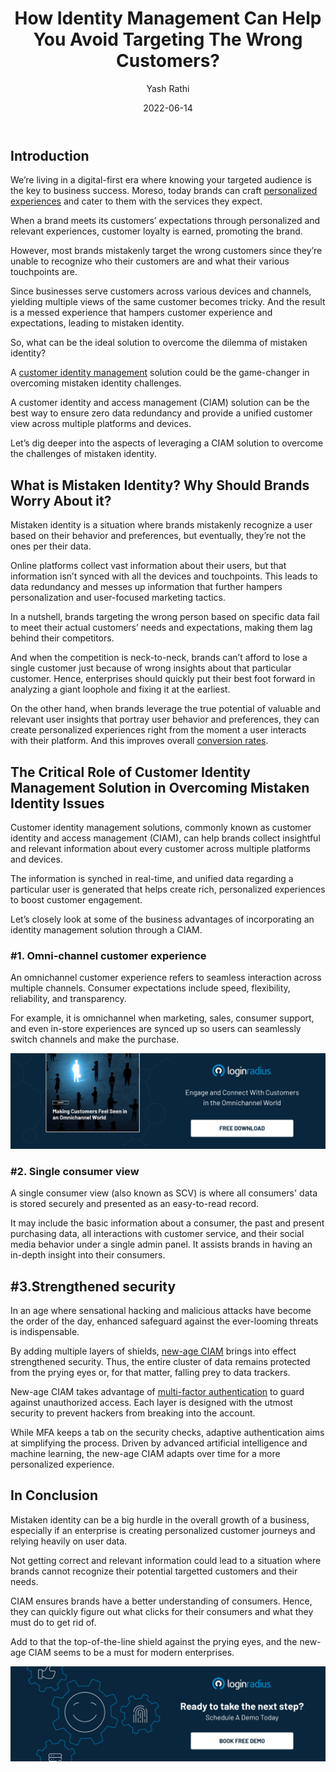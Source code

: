 ﻿---
title: "How Identity Management Can Help You Avoid Targeting The Wrong Customers?"
date: "2022-06-14"
coverImage: "mistaken-id.jpg"
tags: ["identity security", "ciam", "customer experience"]
author: "Yash Rathi"
description: "Since businesses serve customers across various devices and channels, yielding multiple views of the same customer becomes tricky. And the result is a messed experience that hampers customer experience and expectations, leading to mistaken identity. Let’s dig deeper into the aspects of leveraging a CIAM solution that helps overcome the challenges of mistaken identity."
metadescription: "Mistaken identity could be the reason why brands aren’t able to engage potential target customers. Read on to know more about the aspects of mistaken identity."
metatitle: "How Identity Management Can Help You Avoid Mistaken Identity"
---

## Introduction

We’re living in a digital-first era where knowing your targeted audience is the key to business success. Moreso, today brands can craft [personalized experiences](https://www.loginradius.com/customer-experience-solutions/) and cater to them with the services they expect. 

When a brand meets its customers’ expectations through personalized and relevant experiences, customer loyalty is earned, promoting the brand. 

However, most brands mistakenly target the wrong customers since they’re unable to recognize who their customers are and what their various touchpoints are. 

Since businesses serve customers across various devices and channels, yielding multiple views of the same customer becomes tricky. And the result is a messed experience that hampers customer experience and expectations, leading to mistaken identity. 

So, what can be the ideal solution to overcome the dilemma of mistaken identity?

A [customer identity management](https://www.loginradius.com/blog/identity/customer-identity-and-access-management/) solution could be the game-changer in overcoming mistaken identity challenges. 

A customer identity and access management (CIAM) solution can be the best way to ensure zero data redundancy and provide a unified customer view across multiple platforms and devices. 

Let’s dig deeper into the aspects of leveraging a CIAM solution to overcome the challenges of mistaken identity. 


## What is Mistaken Identity? Why Should Brands Worry About it?

Mistaken identity is a situation where brands mistakenly recognize a user based on their behavior and preferences, but eventually, they’re not the ones per their data. 

Online platforms collect vast information about their users, but that information isn’t synced with all the devices and touchpoints. This leads to data redundancy and messes up information that further hampers personalization and user-focused marketing tactics. 

In a nutshell, brands targeting the wrong person based on specific data fail to meet their actual customers’ needs and expectations, making them lag behind their competitors. 

And when the competition is neck-to-neck, brands can’t afford to lose a single customer just because of wrong insights about that particular customer. Hence, enterprises should quickly put their best foot forward in analyzing a giant loophole and fixing it at the earliest. 

On the other hand, when brands leverage the true potential of valuable and relevant user insights that portray user behavior and preferences, they can create personalized experiences right from the moment a user interacts with their platform. And this improves overall [conversion rates](https://www.loginradius.com/blog/growth/sign-up-tips-conversion-rate/). 


## The Critical Role of Customer Identity Management Solution in Overcoming Mistaken Identity Issues

Customer identity management solutions, commonly known as customer identity and access management (CIAM), can help brands collect insightful and relevant information about every customer across multiple platforms and devices. 

The information is synched in real-time, and unified data regarding a particular user is generated that helps create rich, personalized experiences to boost customer engagement. 

Let’s closely look at some of the business advantages of incorporating an identity management solution through a CIAM. 


### #1. Omni-channel customer experience

An omnichannel customer experience refers to seamless interaction across multiple channels. Consumer expectations include speed, flexibility, reliability, and transparency.

For example, it is omnichannel when marketing, sales, consumer support, and even in-store experiences are synced up so users can seamlessly switch channels and make the purchase.

[![EB-omnichannel](EB-omnichannel.png)](https://www.loginradius.com/resource/cloud-streaming-for-omnichannel-experience)


### #2. Single consumer view

A single consumer view (also known as SCV) is where all consumers' data is stored securely and presented as an easy-to-read record. 

It may include the basic information about a consumer, the past and present purchasing data, all interactions with customer service, and their social media behavior under a single admin panel. It assists brands in having an in-depth insight into their consumers.


## #3.Strengthened security

In an age where sensational hacking and malicious attacks have become the order of the day, enhanced safeguard against the ever-looming threats is indispensable.

By adding multiple layers of shields, [new-age CIAM](https://www.loginradius.com/blog/identity/new-age-ciam/) brings into effect strengthened security. Thus, the entire cluster of data remains protected from the prying eyes or, for that matter, falling prey to data trackers.

New-age CIAM takes advantage of [multi-factor authentication](https://www.loginradius.com/multi-factor-authentication/) to guard against unauthorized access. Each layer is designed with the utmost security to prevent hackers from breaking into the account.

While MFA keeps a tab on the security checks, adaptive authentication aims at simplifying the process. Driven by advanced artificial intelligence and machine learning, the new-age CIAM adapts over time for a more personalized experience.


## In Conclusion 

Mistaken identity can be a big hurdle in the overall growth of a business, especially if an enterprise is creating personalized customer journeys and relying heavily on user data. 

Not getting correct and relevant information could lead to a situation where brands cannot recognize their potential targetted customers and their needs. 

CIAM ensures brands have a better understanding of consumers. Hence, they can quickly figure out what clicks for their consumers and what they must do to get rid of.

Add to that the top-of-the-line shield against the prying eyes, and the new-age CIAM seems to be a must for modern enterprises.

[![book-a-demo-Consultation](../../assets/book-a-demo-loginradius.png)](https://www.loginradius.com/contact-us?utm_source=blog&utm_medium=web&utm_campaign=how-identity-management-help-mistaken-identity)